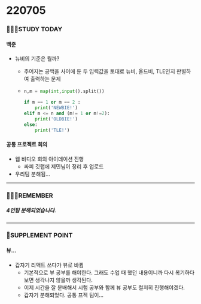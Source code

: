 # 220705

### 👨🏼‍🏫STUDY TODAY

#### 백준

- 뉴비의 기준은 뭘까?
  - 주어지는 공백을 사이에 둔 두 입력값을 토대로 뉴비, 올드비, TLE인지 판별하여 출력하는 문제
  
  - ```python
    n,m = map(int,input().split())
    
    if m == 1 or m == 2 :
    	print('NEWBIE!')
    elif m <= n and (m!= 1 or m!=2):
    	print('OLDBIE!')
    else:
        print('TLE!')
    ```



#### 공통 프로젝트 회의

- 웹 비디오 회의 아이데이션 진행
  - 싸피 깃랩에 제민님이 정리 후 업로드
- 우리팀 분해됨...

---

### 💆🏼‍♂️REMEMBER

##### 4인팀 분해되었습니다.

---

### 💫SUPPLEMENT POINT

#### 뷰...

- 갑자기 리액트 쓰다가 뷰로 바뀜
  - 기본적으로 뷰 공부를 해야한다. 그래도 수업 때 했던 내용이니까 다시 복기하다보면 생각나지 않을까 생각된다.
  - 이제 시간을 잘 분배해서 시험 공부와 함께 뷰 공부도 철저히 진행해야겠다.
  - 갑자기 분해되었다. 공통 프젝 팀이...
